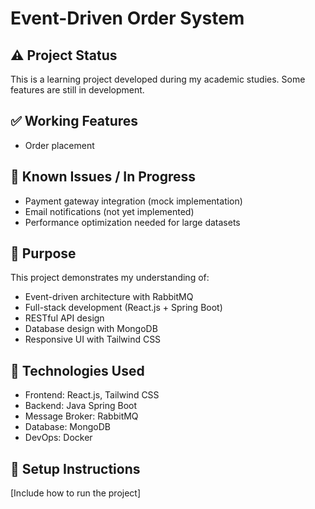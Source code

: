 # Event-Driven Order System

## ⚠️ Project Status
This is a learning project developed during my academic studies. Some features are still in development.

## ✅ Working Features
- Order placement

## 🚧 Known Issues / In Progress
- Payment gateway integration (mock implementation)
- Email notifications (not yet implemented)
- Performance optimization needed for large datasets

## 🎯 Purpose
This project demonstrates my understanding of:
- Event-driven architecture with RabbitMQ
- Full-stack development (React.js + Spring Boot)
- RESTful API design
- Database design with MongoDB
- Responsive UI with Tailwind CSS

## 🚀 Technologies Used
- Frontend: React.js, Tailwind CSS
- Backend: Java Spring Boot
- Message Broker: RabbitMQ
- Database: MongoDB
- DevOps: Docker

## 📝 Setup Instructions
[Include how to run the project]
